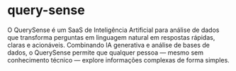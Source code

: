 # query-sense
O QuerySense é um SaaS de Inteligência Artificial para análise de dados que transforma perguntas em linguagem natural em respostas rápidas, claras e acionáveis. Combinando IA generativa e análise de bases de dados, o QuerySense permite que qualquer pessoa — mesmo sem conhecimento técnico — explore informações complexas de forma simples.
